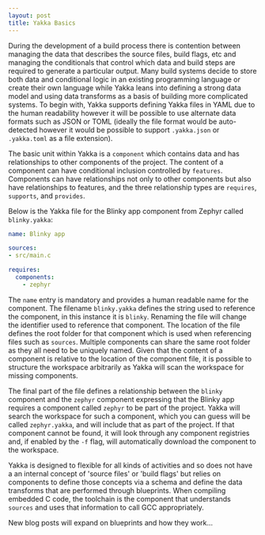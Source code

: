 ```yaml
---
layout: post
title: Yakka Basics
---
```

During the development of a build process there is contention between managing the data that describes the source files, build flags, etc and managing the conditionals that control which data and build steps are required to generate a particular output.
Many build systems decide to store both data and conditional logic in an existing programming language or create their own language while Yakka leans into defining a strong data model and using data transforms as a basis of building more complicated systems.
To begin with, Yakka supports defining Yakka files in YAML due to the human readability however it will be possible to use alternate data formats such as JSON or TOML (ideally the file format would be auto-detected however it would be possible to support `.yakka.json` or `.yakka.toml` as a file extension).

The basic unit within Yakka is a `component` which contains data and has relationships to other components of the project. The content of a component can have conditional inclusion controlled by `features`.
Components can have relationships not only to other components but also have relationships to features, and the three relationship types are `requires`, `supports`, and `provides`.

Below is the Yakka file for the Blinky app component from Zephyr called `blinky.yakka`:
```yaml
name: Blinky app

sources:
- src/main.c

requires:
  components:
    - zephyr
```

The `name` entry is mandatory and provides a human readable name for the component.
The filename `blinky.yakka` defines the string used to reference the component, in this instance it is `blinky`. Renaming the file will change the identifier used to reference that component. The location of the file defines the root folder for that component which is used when referencing files such as `sources`.
Multiple components can share the same root folder as they all need to be uniquely named.
Given that the content of a component is relative to the location of the component file, it is possible to structure the workspace arbitrarily as Yakka will scan the workspace for missing components.

The final part of the file defines a relationship between the `blinky` component and the `zephyr` component expressing that the Blinky app requires a component called `zephyr` to be part of the project. Yakka will search the workspace for such a component, which you can guess will be called `zephyr.yakka`, and will include that as part of the project.
If that component cannot be found, it will look through any component registries and, if enabled by the `-f` flag, will automatically download the component to the workspace.

Yakka is designed to flexible for all kinds of activities and so does not have a an internal concept of 'source files' or 'build flags' but relies on components to define those concepts via a schema and define the data transforms that are performed through blueprints. When compiling embedded C code, the toolchain is the component that understands `sources` and uses that information to call GCC appropriately.

New blog posts will expand on blueprints and how they work...